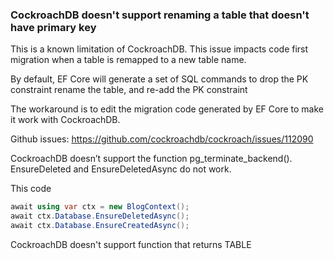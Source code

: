 ### CockroachDB doesn't support renaming a table that doesn't have primary key

This is a known limitation of CockroachDB. This issue impacts code first migration when a table is remapped to a new table name.

By default, EF Core will generate a set of SQL commands to
drop the PK constraint
rename the table, and
re-add the PK constraint

The workaround is to edit the migration code generated by EF Core to make it work with CockroachDB.

Github issues: https://github.com/cockroachdb/cockroach/issues/112090


CockroachDB doesn’t support the function pg_terminate_backend(). EnsureDeleted and EnsureDeletedAsync do not work.

This code

```csharp
await using var ctx = new BlogContext();
await ctx.Database.EnsureDeletedAsync();
await ctx.Database.EnsureCreatedAsync();
```



CockroachDB doesn't support function that returns TABLE
